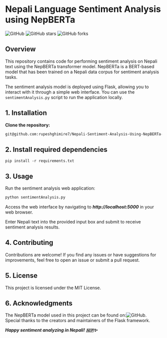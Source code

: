 # Nepali Language Sentiment Analysis using NepBERTa

![GitHub](https://img.shields.io/github/license/rupeshghimire7/Nepali-Sentiment-Analysis-Using-NepBERTa)
![GitHub stars](https://img.shields.io/github/stars/rupeshghimire7/Nepali-Sentiment-Analysis-Using-NepBERTa)
![GitHub forks](https://img.shields.io/github/forks/rupeshghimire7/Nepali-Sentiment-Analysis-Using-NepBERTa)

## Overview

This repository contains code for performing sentiment analysis on Nepali text using the NepBERTa transformer model. NepBERTa is a BERT-based model that has been trained on a Nepali data corpus for sentiment analysis tasks.

The sentiment analysis model is deployed using Flask, allowing you to interact with it through a simple web interface. You can use the `sentimentAnalysis.py` script to run the application locally.

## 1.  Installation

**Clone the repository:**

   ```bash
   git@github.com:rupeshghimire7/Nepali-Sentiment-Analysis-Using-NepBERTa-.git
  ```

## 2. Install required dependencies
```
pip install -r requirements.txt
```

## 3. Usage
Run the sentiment analysis web application:

```bash
python sentimentAnalysis.py
```
Access the web interface by navigating to ***http://localhost:5000*** in your web browser.

Enter Nepali text into the provided input box and submit to receive sentiment analysis results.

## 4. Contributing
Contributions are welcome! If you find any issues or have suggestions for improvements, feel free to open an issue or submit a pull request.


## 5. License
This project is licensed under the MIT License.

## 6. Acknowledgments
The NepBERTa model used in this project can be found on:![GitHub](https://nepberta.github.io).
Special thanks to the creators and maintainers of the Flask framework.


***Happy sentiment analyzing in Nepali! 🇳🇵✨***

